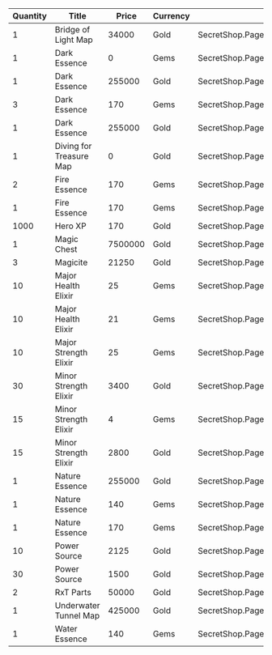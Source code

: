 | Quantity | Title | Price | Currency |  Dev Name |
| -------- | ----- | ----- | -------- |  -------- |
| 1 | Bridge of Light Map | 34000 | Gold | SecretShop.Page04.TreasureMap.24 |
| 1 | Dark Essence | 0 | Gems | SecretShop.Page04.Free.42 |
| 1 | Dark Essence | 255000 | Gold | SecretShop.Page04.Reagent.73 |
| 3 | Dark Essence | 170 | Gems | SecretShop.Page04.Reagent.88 |
| 1 | Dark Essence | 255000 | Gold | SecretShop.Page04.Shard.21 |
| 1 | Diving for Treasure Map | 0 | Gold | SecretShop.Page04.Free.39 |
| 2 | Fire Essence | 170 | Gems | SecretShop.Page04.Reagent.83 |
| 1 | Fire Essence | 170 | Gems | SecretShop.Page04.UnderworldTrader.69 |
| 1000 | Hero XP | 170 | Gold | SecretShop.Page04.Misc.25 |
| 1 | Magic Chest | 7500000 | Gold | SecretShop.Page04.CharShard.22 |
| 3 | Magicite | 21250 | Gold | SecretShop.Page04.Ore.05 |
| 10 | Major Health Elixir | 25 | Gems | SecretShop.Page04.Elixir.26 |
| 10 | Major Health Elixir | 21 | Gems | SecretShop.Page04.UnderworldTrader.86 |
| 10 | Major Strength Elixir | 25 | Gems | SecretShop.Page04.Elixir.29 |
| 30 | Minor Strength Elixir | 3400 | Gold | SecretShop.Page04.Elixir.25 |
| 15 | Minor Strength Elixir | 4 | Gems | SecretShop.Page04.UnderworldTrader.90 |
| 15 | Minor Strength Elixir | 2800 | Gold | SecretShop.Page04.UnderworldTraderGold.15 |
| 1 | Nature Essence | 255000 | Gold | SecretShop.Page04.Shard.24 |
| 1 | Nature Essence | 140 | Gems | SecretShop.Page04.UnderworldTrader.67 |
| 1 | Nature Essence | 170 | Gems | SecretShop.Page04.UnderworldTrader.71 |
| 10 | Power Source | 2125 | Gold | SecretShop.Page04.Reagent.64 |
| 30 | Power Source | 1500 | Gold | SecretShop.Page04.UnderworldTraderGold.11 |
| 2 | RxT Parts | 50000 | Gold | SecretShop.Page04.Misc.29 |
| 1 | Underwater Tunnel Map | 425000 | Gold | SecretShop.Page04.TreasureMap.31 |
| 1 | Water Essence | 140 | Gems | SecretShop.Page04.UnderworldTrader.74 |
